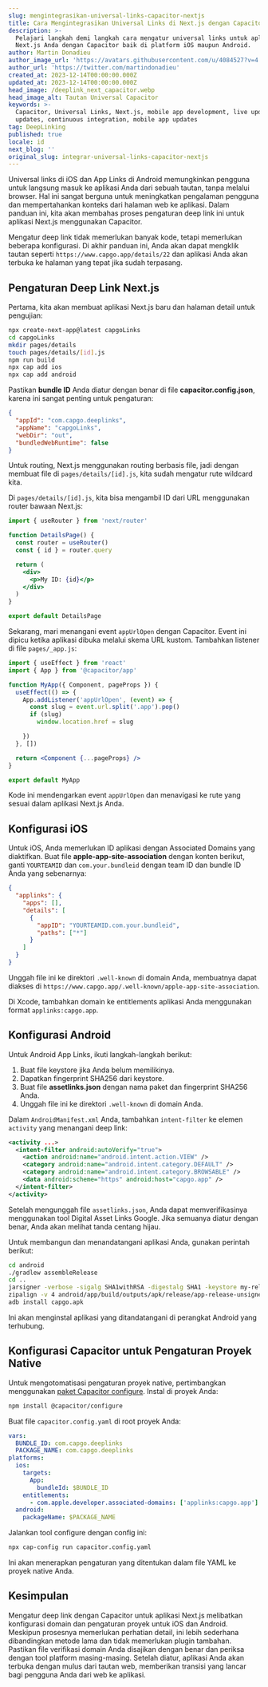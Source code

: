 ```yaml
---
slug: mengintegrasikan-universal-links-capacitor-nextjs
title: Cara Mengintegrasikan Universal Links di Next.js dengan Capacitor
description: >-
  Pelajari langkah demi langkah cara mengatur universal links untuk aplikasi
  Next.js Anda dengan Capacitor baik di platform iOS maupun Android.
author: Martin Donadieu
author_image_url: 'https://avatars.githubusercontent.com/u/4084527?v=4'
author_url: 'https://twitter.com/martindonadieu'
created_at: 2023-12-14T00:00:00.000Z
updated_at: 2023-12-14T00:00:00.000Z
head_image: /deeplink_next_capacitor.webp
head_image_alt: Tautan Universal Capacitor
keywords: >-
  Capacitor, Universal Links, Next.js, mobile app development, live updates, OTA
  updates, continuous integration, mobile app updates
tag: DeepLinking
published: true
locale: id
next_blog: ''
original_slug: integrar-universal-links-capacitor-nextjs
---
```

Universal links di iOS dan App Links di Android memungkinkan pengguna untuk langsung masuk ke aplikasi Anda dari sebuah tautan, tanpa melalui browser. Hal ini sangat berguna untuk meningkatkan pengalaman pengguna dan mempertahankan konteks dari halaman web ke aplikasi. Dalam panduan ini, kita akan membahas proses pengaturan deep link ini untuk aplikasi Next.js menggunakan Capacitor.

Mengatur deep link tidak memerlukan banyak kode, tetapi memerlukan beberapa konfigurasi. Di akhir panduan ini, Anda akan dapat mengklik tautan seperti `https://www.capgo.app/details/22` dan aplikasi Anda akan terbuka ke halaman yang tepat jika sudah terpasang.

## Pengaturan Deep Link Next.js

Pertama, kita akan membuat aplikasi Next.js baru dan halaman detail untuk pengujian:

```sh
npx create-next-app@latest capgoLinks
cd capgoLinks
mkdir pages/details
touch pages/details/[id].js
npm run build
npx cap add ios
npx cap add android
```

Pastikan **bundle ID** Anda diatur dengan benar di file **capacitor.config.json**, karena ini sangat penting untuk pengaturan:

```json
{
  "appId": "com.capgo.deeplinks",
  "appName": "capgoLinks",
  "webDir": "out",
  "bundledWebRuntime": false
}
```

Untuk routing, Next.js menggunakan routing berbasis file, jadi dengan membuat file di `pages/details/[id].js`, kita sudah mengatur rute wildcard kita.

Di `pages/details/[id].js`, kita bisa mengambil ID dari URL menggunakan router bawaan Next.js:

```jsx
import { useRouter } from 'next/router'

function DetailsPage() {
  const router = useRouter()
  const { id } = router.query

  return (
    <div>
      <p>My ID: {id}</p>
    </div>
  )
}

export default DetailsPage
```

Sekarang, mari menangani event `appUrlOpen` dengan Capacitor. Event ini dipicu ketika aplikasi dibuka melalui skema URL kustom. Tambahkan listener di file `pages/_app.js`:

```jsx
import { useEffect } from 'react'
import { App } from '@capacitor/app'

function MyApp({ Component, pageProps }) {
  useEffect(() => {
    App.addListener('appUrlOpen', (event) => {
      const slug = event.url.split('.app').pop()
      if (slug)
        window.location.href = slug

    })
  }, [])

  return <Component {...pageProps} />
}

export default MyApp
```

Kode ini mendengarkan event `appUrlOpen` dan menavigasi ke rute yang sesuai dalam aplikasi Next.js Anda.

## Konfigurasi iOS

Untuk iOS, Anda memerlukan ID aplikasi dengan Associated Domains yang diaktifkan. Buat file **apple-app-site-association** dengan konten berikut, ganti `YOURTEAMID` dan `com.your.bundleid` dengan team ID dan bundle ID Anda yang sebenarnya:

```json
{
  "applinks": {
    "apps": [],
    "details": [
      {
        "appID": "YOURTEAMID.com.your.bundleid",
        "paths": ["*"]
      }
    ]
  }
}
```

Unggah file ini ke direktori `.well-known` di domain Anda, membuatnya dapat diakses di `https://www.capgo.app/.well-known/apple-app-site-association`.

Di Xcode, tambahkan domain ke entitlements aplikasi Anda menggunakan format `applinks:capgo.app`.

## Konfigurasi Android

Untuk Android App Links, ikuti langkah-langkah berikut:

1. Buat file keystore jika Anda belum memilikinya.
2. Dapatkan fingerprint SHA256 dari keystore.
3. Buat file **assetlinks.json** dengan nama paket dan fingerprint SHA256 Anda.
4. Unggah file ini ke direktori `.well-known` di domain Anda.

Dalam `AndroidManifest.xml` Anda, tambahkan `intent-filter` ke elemen `activity` yang menangani deep link:

```xml
<activity ...>
  <intent-filter android:autoVerify="true">
    <action android:name="android.intent.action.VIEW" />
    <category android:name="android.intent.category.DEFAULT" />
    <category android:name="android.intent.category.BROWSABLE" />
    <data android:scheme="https" android:host="capgo.app" />
  </intent-filter>
</activity>
```

Setelah mengunggah file `assetlinks.json`, Anda dapat memverifikasinya menggunakan tool Digital Asset Links Google. Jika semuanya diatur dengan benar, Anda akan melihat tanda centang hijau.

Untuk membangun dan menandatangani aplikasi Anda, gunakan perintah berikut:

```sh
cd android
./gradlew assembleRelease
cd ..
jarsigner -verbose -sigalg SHA1withRSA -digestalg SHA1 -keystore my-release-key.keystore android/app/build/outputs/apk/release/app-release-unsigned.apk alias_name
zipalign -v 4 android/app/build/outputs/apk/release/app-release-unsigned.apk capgo.apk
adb install capgo.apk
```

Ini akan menginstal aplikasi yang ditandatangani di perangkat Android yang terhubung.

## Konfigurasi Capacitor untuk Pengaturan Proyek Native

Untuk mengotomatisasi pengaturan proyek native, pertimbangkan menggunakan [paket Capacitor configure](https://github.com/ionic-team/capacitor-configure/). Instal di proyek Anda:

```sh
npm install @capacitor/configure
```

Buat file `capacitor.config.yaml` di root proyek Anda:

```yaml
vars:
  BUNDLE_ID: com.capgo.deeplinks
  PACKAGE_NAME: com.capgo.deeplinks
platforms:
  ios:
    targets:
      App:
        bundleId: $BUNDLE_ID
    entitlements:
      - com.apple.developer.associated-domains: ['applinks:capgo.app']
  android:
    packageName: $PACKAGE_NAME
```

Jalankan tool configure dengan config ini:

```sh
npx cap-config run capacitor.config.yaml
```

Ini akan menerapkan pengaturan yang ditentukan dalam file YAML ke proyek native Anda.

## Kesimpulan

Mengatur deep link dengan Capacitor untuk aplikasi Next.js melibatkan konfigurasi domain dan pengaturan proyek untuk iOS dan Android. Meskipun prosesnya memerlukan perhatian detail, ini lebih sederhana dibandingkan metode lama dan tidak memerlukan plugin tambahan. Pastikan file verifikasi domain Anda disajikan dengan benar dan periksa dengan tool platform masing-masing. Setelah diatur, aplikasi Anda akan terbuka dengan mulus dari tautan web, memberikan transisi yang lancar bagi pengguna Anda dari web ke aplikasi.
